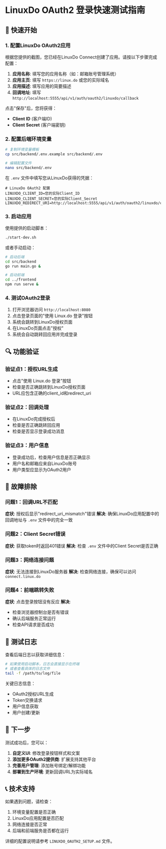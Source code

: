# LinuxDo OAuth2 登录快速测试指南

## 🚀 快速开始

### 1. 配置LinuxDo OAuth2应用

根据您提供的截图，您已经在LinuxDo Connect创建了应用。请按以下步骤完成配置：

1. **应用名称**: 填写您的应用名称（如：邮箱账号管理系统）
2. **应用主页**: 填写 `https://linux.do` 或您的实际域名
3. **应用描述**: 填写应用的简要描述
4. **回调地址**: 填写 `http://localhost:5555/api/v1/auth/oauth2/linuxdo/callback`

点击"保存"后，您将获得：
- **Client ID** (客户端ID)
- **Client Secret** (客户端密钥)

### 2. 配置后端环境变量

```bash
# 复制环境变量模板
cp src/backend/.env.example src/backend/.env

# 编辑配置文件
nano src/backend/.env
```

在 `.env` 文件中填写您从LinuxDo获得的凭据：

```env
# LinuxDo OAuth2 配置
LINUXDO_CLIENT_ID=您的实际Client_ID
LINUXDO_CLIENT_SECRET=您的实际Client_Secret
LINUXDO_REDIRECT_URI=http://localhost:5555/api/v1/auth/oauth2/linuxdo/callback
```

### 3. 启动应用

使用提供的启动脚本：

```bash
./start-dev.sh
```

或者手动启动：

```bash
# 启动后端
cd src/backend
go run main.go &

# 启动前端
cd ../frontend
npm run serve &
```

### 4. 测试OAuth2登录

1. 打开浏览器访问 `http://localhost:8080`
2. 点击登录页面的"使用 Linux.do 登录"按钮
3. 系统会跳转到LinuxDo授权页面
4. 在LinuxDo页面点击"授权"
5. 系统会自动跳转回应用并完成登录

## 🔍 功能验证

### 验证点1：授权URL生成
- 点击"使用 Linux.do 登录"按钮
- 检查是否正确跳转到LinuxDo授权页面
- URL应包含正确的client_id和redirect_uri

### 验证点2：回调处理
- 在LinuxDo完成授权后
- 检查是否正确跳转回应用
- 检查是否显示登录成功消息

### 验证点3：用户信息
- 登录成功后，检查用户信息是否正确显示
- 用户名和邮箱应来自LinuxDo账号
- 用户类型应显示为OAuth2用户

## 🐛 故障排除

### 问题1：回调URL不匹配
**症状**: 授权后显示"redirect_uri_mismatch"错误
**解决**: 确保LinuxDo应用配置中的回调地址与 `.env` 文件中的完全一致

### 问题2：Client Secret错误
**症状**: 获取token时返回401错误
**解决**: 检查 `.env` 文件中的Client Secret是否正确

### 问题3：网络连接问题
**症状**: 无法连接到LinuxDo服务器
**解决**: 检查网络连接，确保可以访问 `connect.linux.do`

### 问题4：前端跳转失败
**症状**: 点击登录按钮没有反应
**解决**: 
- 检查浏览器控制台是否有错误
- 确认后端服务正常运行
- 检查API请求是否成功

## 📝 测试日志

查看后端日志以获取详细信息：

```bash
# 如果使用启动脚本，日志会直接显示在终端
# 或者查看具体的日志文件
tail -f /path/to/log/file
```

关键日志信息：
- OAuth2授权URL生成
- Token交换请求
- 用户信息获取
- 用户创建/更新

## 🎯 下一步

测试成功后，您可以：

1. **自定义UI**: 修改登录按钮样式和文案
2. **添加更多OAuth2提供商**: 扩展支持其他平台
3. **完善用户管理**: 添加账号绑定/解绑功能
4. **部署到生产环境**: 更新回调URL为实际域名

## 📞 技术支持

如果遇到问题，请检查：
1. 环境变量配置是否正确
2. LinuxDo应用配置是否匹配
3. 网络连接是否正常
4. 后端和前端服务是否都在运行

详细的配置说明请参考 `LINUXDO_OAUTH2_SETUP.md` 文件。

